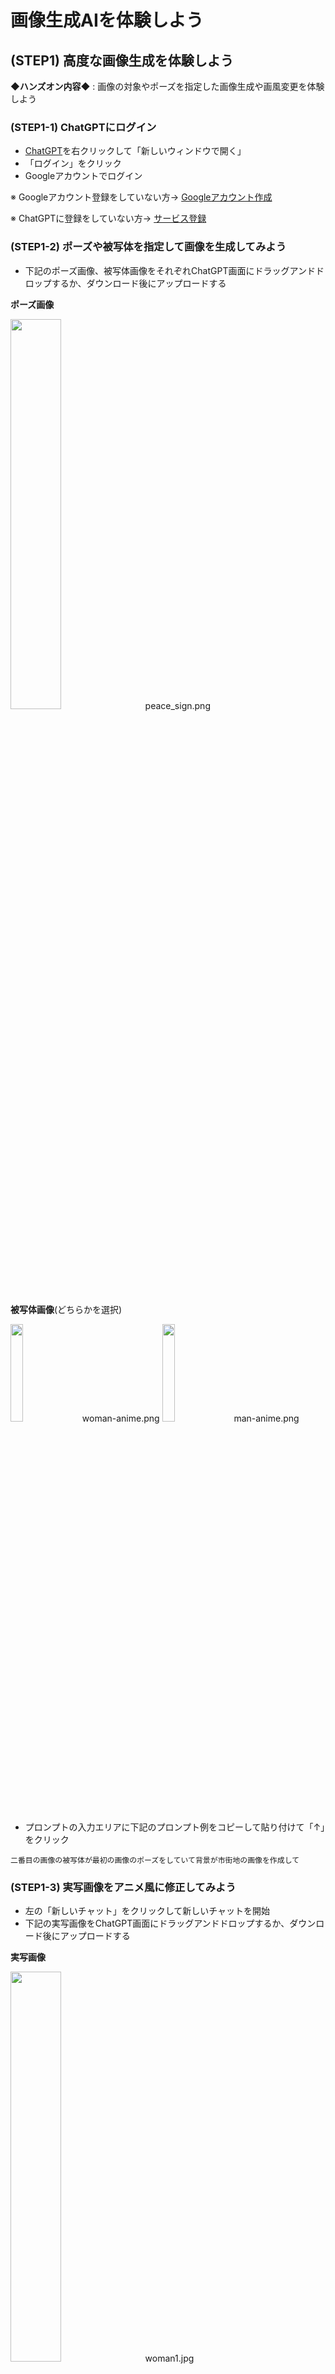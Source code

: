 # 画像生成AIを体験しよう

## (STEP1) 高度な画像生成を体験しよう

**◆ハンズオン内容◆** : 画像の対象やポーズを指定した画像生成や画風変更を体験しよう

### (STEP1-1) ChatGPTにログイン

- [ChatGPT](https://chatgpt.com/)を右クリックして「新しいウィンドウで開く」
- 「ログイン」をクリック
- Googleアカウントでログイン

※ Googleアカウント登録をしていない方→ [Googleアカウント作成](0_GoogleAccount.md)

※ ChatGPTに登録をしていない方→ [サービス登録](0_ServiceSignUp.md)

### (STEP1-2) ポーズや被写体を指定して画像を生成してみよう

- 下記のポーズ画像、被写体画像をそれぞれChatGPT画面にドラッグアンドドロップするか、ダウンロード後にアップロードする

**ポーズ画像**

[<img src="https://github.com/OkinawaOpenLaboratory/ool-tech-connect/raw/main/MediaFiles/peace_sign.png" width="40%">](https://github.com/OkinawaOpenLaboratory/ool-tech-connect/raw/main/MediaFiles/peace_sign.png)　peace_sign.png

**被写体画像**(どちらかを選択)

[<img src="https://github.com/OkinawaOpenLaboratory/ool-tech-connect/raw/main/MediaFiles/woman-anime.png" width="20%">](https://github.com/OkinawaOpenLaboratory/ool-tech-connect/raw/main/MediaFiles/woman-anime.png)　woman-anime.png
[<img src="https://github.com/OkinawaOpenLaboratory/ool-tech-connect/raw/main/MediaFiles/man-anime.png" width="20%">](https://github.com/OkinawaOpenLaboratory/ool-tech-connect/raw/main/MediaFiles/man-anime.png)　man-anime.png

- プロンプトの入力エリアに下記のプロンプト例をコピーして貼り付けて「↑」をクリック

```
二番目の画像の被写体が最初の画像のポーズをしていて背景が市街地の画像を作成して
```

### (STEP1-3) 実写画像をアニメ風に修正してみよう

- 左の「新しいチャット」をクリックして新しいチャットを開始
- 下記の実写画像をChatGPT画面にドラッグアンドドロップするか、ダウンロード後にアップロードする

**実写画像**

[<img src="https://github.com/OkinawaOpenLaboratory/ool-tech-connect/raw/main/MediaFiles/woman1.jpg" width="40%">](https://github.com/OkinawaOpenLaboratory/ool-tech-connect/raw/main/MediaFiles/woman1.jpg)　woman1.jpg

- プロンプトの入力エリアに下記のプロンプト例をコピーして貼り付けて「↑」をクリック

```
この画像をアニメ風に修正して
```

### (STEP1-4) 犬の特徴を反映した画像を生成してみよう

- 左の「新しいチャット」をクリックして新しいチャットを開始
- 下記の犬画像をChatGPT画面にドラッグアンドドロップするか、ダウンロード後にアップロードする

**犬画像**

[<img src="https://github.com/OkinawaOpenLaboratory/ool-tech-connect/raw/main/MediaFiles/shiba.png" width="40%">](https://github.com/OkinawaOpenLaboratory/ool-tech-connect/raw/main/MediaFiles/shiba.png)　shiba.png

- プロンプトの入力エリアに下記のプロンプト例をコピーして貼り付けて「↑」をクリック

```
この画像の被写体が砂浜を走っている画像を作成して
```

### (STEP1-5) ポーズ・被写体・背景を指定した画像で生成してみよう

※ 無料版のChatGPTは画像のアップロードは一日三枚までとなっているので、このハンズオンを実施するにはその日に何もアップロードしていない状態でないといけません

- 左の「新しいチャット」をクリックして新しいチャットを開始
- (STEP1-2)で使用したポーズ画像、被写体画像をそれぞれChatGPT画面にドラッグアンドドロップするか、ダウンロード後にアップロードする
- 下記の背景画像をそれぞれChatGPT画面にドラッグアンドドロップするか、ダウンロード後にアップロードする

**背景画像**

[<img src="https://github.com/OkinawaOpenLaboratory/ool-tech-connect/raw/main/MediaFiles/background-anime.png" width="20%">](https://github.com/OkinawaOpenLaboratory/ool-tech-connect/raw/main/MediaFiles/background-anime.png)　background-anime.png

- プロンプトの入力エリアに下記のプロンプト例をコピーして貼り付けて「↑」をクリック

```
二番目の画像の被写体が最初の画像のポーズをしている三番目の画像を背景とした
画像を作成して
```

## (STEP2) いろいろな画像を生成してみよう

**◆ハンズオン内容◆** : 無料でたくさんの画像生成が可能なGoogle Whiskを利用していろいろな画像を生成してみよう

### (STEP2-1) Whiskにログイン

- [Whisk](https://labs.google/fx/tools/whisk)を右クリックして「新しいウィンドウで開く」
- アカウント選択画面になるのでGoogleアカウントでログイン

### (STEP2-2) Whiskで画像を作成

- 中央にある「ツールを開く→」をクリック
- 「Whiskへようこそ」ウィンドウが開くので右上の×をクリックして閉じる
- 「アイデアについて説明するか、サイコロを振ってアイデアを広げます」と書かれたプロンプト入力欄に下記のプロンプト例をコピーしたものを貼り付けて「→」をクリック
  - 生成された画像の右上の「↓」アイコンをクリックすれば画像をダウンロードできる
  - 「編集する」をクリックすると画像の編集モードになる。「編集内容について説明してください」の欄に「線画に変更して」などの指示を与えると、その指示に従った修正が実施される
  - 編集モードは右上の「調整モード×」のアイコンをクリックすると終了する
  - 右上の「マイライブラリ」をクリックすると新しいタブで画像の生成履歴が閲覧可能になる

◆ビジネススライド向け

```
ビジネスマンがデータ分析をしている、フラットデザイン、背景白、アイソメトリック
```

```
女性がAIチャットと会話している、ミニマルでモダンな線画スタイル
```

```
オフィスチームがブレーンストーミングしている、3Dアニメ風、やわらかい光
```

```
ロボットが資料をプレゼンしている、カラフルなフラットデザイン、背景グラデーション
```

```
サーバールームを背景にデータが流れる、半透明の3Dアイコン風
```

```
オフィスの机にパソコンとコーヒーカップ、上から見た構図、フラットアイコン風
```

```
プロジェクト進行を階段で表すメタファー、カラフルな矢印と人物、ベクターイラスト
```

```
グローバルな地球儀とAI回路が重なったビジュアル、フラット＋半3Dミックス
```

◆スタイル比較用

```
猫がノートパソコンを使っている、写実的フォトリアル
```

```
猫がノートパソコンを使っている、3Dピクサー風アニメ調
```

```
猫がノートパソコンを使っている、フラットイラスト、背景単色
```

```
猫がノートパソコンを使っている、ドット絵レトロゲーム風
```

```
猫がノートパソコンを使っている、油絵タッチ、厚塗りアートスタイル
```

```
猫がノートパソコンを使っている、水彩画風、やわらかい色合い
```

◆写実・リアル系

```
朝焼けの東京スカイツリーを見上げる構図、リアル写真風、霧がかかっている
```

```
氷の上を走る白いスポーツカー、反射が美しい映画風シーン
```

```
砂浜で犬が走っている一瞬を捉えた写真、望遠レンズ風
```

```
夜のニューヨークの街角、雨に濡れた道路にネオンが反射する
```

```
アニメのキャラクターフィギュアが飾られている。
背景にはキャラクターの画像が印刷された箱が置かれている。
また、その画面にはBlenderのモデリング過程が表示されている
コンピューターの配置されている。
```

◆アート系

```
葛飾北斎の浮世絵風で描かれた未来都市
```

```
ピカソ風のキュビズムで描かれた人物ポートレート
```

```
ジブリ風アニメ調で描く、緑に囲まれた小さな村
```

```
水彩画風の沖縄の海辺、風になびくハイビスカス
```

◆SF・ファンタジー系

```
火星の都市に立つ宇宙飛行士、未来的な建築物と赤い空
```

```
ドラゴンと戦う騎士、炎と煙の中の戦場、映画のワンシーンのように
```

```
空飛ぶクジラが浮かぶ近未来の都市、夕暮れ、幻想的な光
```

```
AIが支配するメガシティの夜景、無数のホログラム広告
```

◆奇抜系

```
寿司ネタが惑星になって宇宙に浮かんでいる、フォトリアル
```

```
昔の侍がスマートフォンを操作している、和風＋近未来ミックス
```

```
カフェのラテアートが小さな銀河になっているマクロ写真
```

◆地域系

```
沖縄の市場でAIロボットが買い物している様子、色鮮やかに
```

```
京都の紅葉と着物の女性、柔らかい光の写真風
```

```
古代エジプトのピラミッドの上に浮かぶUFO、昼間の砂漠
```

```
未来の沖縄、海中に浮かぶ透明な都市、青い光に包まれている
```

◆その他いろいろ

```
未来の東京、空を走る電車、3Dリアルアニメ風
```

```
人間とAIが握手している、光の粒子が舞う、SFポスター風
```

```
ビジネスマンがAIアシスタントを操作している、半透明UIが浮かぶ未来的デザイン
```

```
沖縄の海辺に浮かぶデジタル都市、ブルーとオレンジのコントラスト
```

```
カフェでプレゼンをするAIロボット、観客が笑顔、3Dピクサースタイル
```

```
データの流れを波や風で表現した抽象アート、青系トーン、PowerPoint背景向け
```

## (STEP3) 生成AIを使って画像のレタッチをしてみよう

**◆ハンズオン内容◆** : 画像の外側の補完や不要なモノの消去などを体験しよう

### (STEP3-1) 画像の外側を補完してみよう

- **My Editにログイン**
  - [My Edit](https://myedit.online/jp/photo-editor)を右クリックして「新しいウィンドウで開く」
  - 右上の「サインイン」をクリック
  - 「CyberLinkアカウントでサインイン」画面で「Google」アイコンを選択してGoogleアカウントでログイン
  - 「CyberLinkへようこそ」画面で情報受け取りが不要ならチェックマークを外して「次へ」をクリック
- **無料クレジットの受け取り**
  - 右上のユーザーアイコンをクリックして「無料クレジットを獲得」を選択し、「3クレジットをもらう」をクリック。受け取り後は右上の×をクリックして無料クレジット受け取りウィンドウを閉じる
- **AI画像拡張で画像の外側を補完**
  - 「画像編集」の「AI画像拡張」をクリック
  - 下記の画像を「ここに画像ファイルをドラッグ＆ドロップしてアップロード。」エリアにドラッグアンドドロップするか、ダウンロード後に「ファイルを選択」をクリックしてアップロードする

[<img src="https://github.com/OkinawaOpenLaboratory/ool-tech-connect/raw/main/MediaFiles/woman1.jpg" width="40%">](https://github.com/OkinawaOpenLaboratory/ool-tech-connect/raw/main/MediaFiles/woman1.jpg)　woman1.jpg

  - 「より良いエクスペリエンスのためのデータ処理」ウィンドウが開いたら、データ処理内容に同意するチェックボックスにチェックを入れて「続行」をクリック
  - 「縦横比」を「1:1」に変更して画像を少し上へ移動させる
  - 「生成」ボタンをクリック

### (STEP3-2) 画像の不要なモノを削除してみよう

- **Clipdropにログイン**
  - [Clipdrop](https://clipdrop.co/)を右クリックして「新しいウィンドウで開く」
  - 右上の「Sign-in/Sign-up」をクリック
  - 「Sign in to continue」画面で「Continue with Google」を選択してGoogleアカウントでログイン
- **不要なモノを削除**
  - 「Image edition」をクリック後、「Cleanup」をクリック
  - 下記の画像を「Click, paste, or drop a file here to start.」にドラッグアンドドロップするか、ダウンロード後にアップロードする

[<img src="https://github.com/OkinawaOpenLaboratory/ool-tech-connect/raw/main/MediaFiles/park.png" width="40%">](https://github.com/OkinawaOpenLaboratory/ool-tech-connect/raw/main/MediaFiles/park.png)　park.png

  - アップロードが終わったらウィンドウを最大化あるいは全画面表示に
  - 緑色の円でテーブルの上の物を塗りつぶして「Clean」をクリック

### (STEP3-3) 画像の背景を除去してみよう

- **Clipdropのメインページへ戻る**
  - 左上の「< Back」をクリックして「CLEANUP」の画面に戻った後、左上の「Clipdrop by Jasper」をクリックしてメインページへ戻る
    - 左上が「三」アイコンになっている場合は、「三」をクリックして「All tools」をクリックしてメインページへ戻る
- **背景の除去**
  - 「Image edition」をクリック後、「Remove background」をクリック
  - 下記の画像を「Click, paste, or drop up to 10 files here to start.」にドラッグアンドドロップするか、ダウンロード後にアップロードする

[<img src="https://github.com/OkinawaOpenLaboratory/ool-tech-connect/raw/main/MediaFiles/woman2.jpg" width="40%">](https://github.com/OkinawaOpenLaboratory/ool-tech-connect/raw/main/MediaFiles/woman2.jpg)　woman2.jpg

  - アップロードが終わったらウィンドウを最大化あるいは全画面表示に
  - 「Remove background」をクリック

